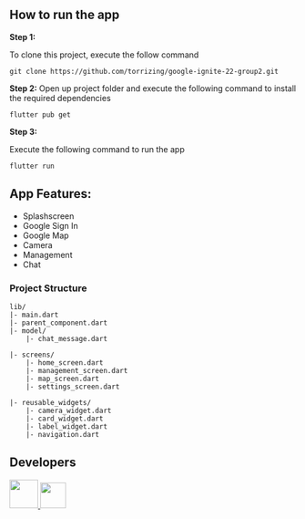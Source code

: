 ## How to run the app 

**Step 1:**

To clone this project, execute the follow command

```
git clone https://github.com/torrizing/google-ignite-22-group2.git
```

**Step 2:**
Open up project folder and execute the following command to install the required dependencies

```
flutter pub get 
```

**Step 3:**

Execute the following command to run the app

```
flutter run
```

## App Features:

* Splashscreen
* Google Sign In
* Google Map
* Camera
* Management
* Chat

### Project Structure
```
lib/
|- main.dart
|- parent_component.dart
|- model/
    |- chat_message.dart
  
|- screens/
    |- home_screen.dart
    |- management_screen.dart
    |- map_screen.dart
    |- settings_screen.dart 
  
|- reusable_widgets/
    |- camera_widget.dart
    |- card_widget.dart
    |- label_widget.dart
    |- navigation.dart 
```

## Developers

<a href="https://github.com/joshuadavidang">
  <img src="https://user-images.githubusercontent.com/54788382/193444706-4cef3ba5-3024-4cea-ad4d-ff5b44566452.jpeg" width="50">
</a>

<a href="https://github.com/regineshalom">
  <img src="https://user-images.githubusercontent.com/54788382/193445284-58d99ae9-248f-428d-93ab-75f07f924e07.jpeg" width="45">
</a>

